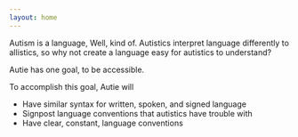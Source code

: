 ```yaml
---
layout: home
---
```


Autism is a language, Well, kind of.
Autistics interpret language differently to allistics, so why not create a language easy for autistics to understand?

Autie has one goal, to be accessible.

To accomplish this goal, Autie will
- Have similar syntax for written, spoken, and signed language
- Signpost language conventions that autistics have trouble with
- Have clear, constant, language conventions
